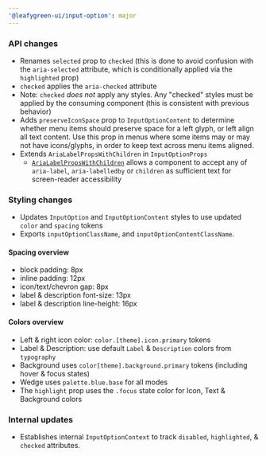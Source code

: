 ```yaml
---
'@leafygreen-ui/input-option': major
---
```


### API changes
- Renames `selected` prop to `checked` (this is done to avoid confusion with the `aria-selected` attribute, which is conditionally applied via the `highlighted` prop)
 - `checked` applies the `aria-checked` attribute
 - Note: `checked` _does not_ apply any styles. Any "checked" styles must be applied by the consuming component (this is consistent with previous behavior)
- Adds `preserveIconSpace` prop to `InputOptionContent` to determine whether menu items should preserve space for a left glyph, or left align all text content. Use this prop in menus where some items may or may not have icons/glyphs, in order to keep text across menu items aligned.
- Extends `AriaLabelPropsWithChildren` in `InputOptionProps`
  - [`AriaLabelPropsWithChildren`](../packages/a11y/src/AriaLabelProps.ts) allows a component to accept any of `aria-label`, `aria-labelledby` or `children` as sufficient text for screen-reader accessibility

### Styling changes

- Updates `InputOption` and `InputOptionContent` styles to use updated `color` and `spacing` tokens
- Exports `inputOptionClassName`, and `inputOptionContentClassName`.

#### Spacing overview
 - block padding: 8px
 - inline padding: 12px
 - icon/text/chevron gap: 8px
 - label & description font-size: 13px
 - label & description line-height: 16px

#### Colors overview
 - Left & right icon color: `color.[theme].icon.primary` tokens 
 - Label & Description: use default `Label` & `Description` colors from `typography`
 - Background uses `color[theme].background.primary` tokens (including hover & focus states)
 - Wedge uses `palette.blue.base` for all modes
 - The `highlight` prop uses the `.focus` state color for Icon, Text & Background colors


### Internal updates

- Establishes internal `InputOptionContext` to track `disabled`,  `highlighted`, & `checked` attributes.
